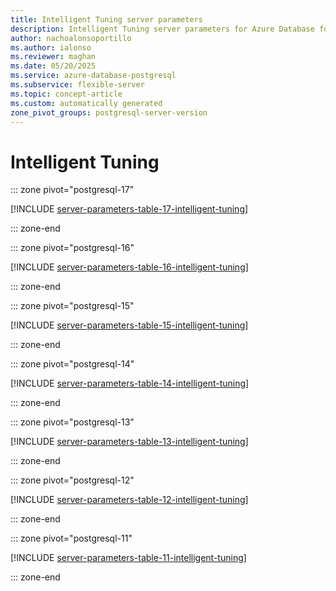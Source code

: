 ```yaml
---
title: Intelligent Tuning server parameters
description: Intelligent Tuning server parameters for Azure Database for PostgreSQL flexible server.
author: nachoalonsoportillo
ms.author: ialonso
ms.reviewer: maghan
ms.date: 05/20/2025
ms.service: azure-database-postgresql
ms.subservice: flexible-server
ms.topic: concept-article
ms.custom: automatically generated
zone_pivot_groups: postgresql-server-version
---
```

# Intelligent Tuning


::: zone pivot="postgresql-17"

[!INCLUDE [server-parameters-table-17-intelligent-tuning](./includes/server-parameters-table-17-intelligent-tuning.md)]

::: zone-end


::: zone pivot="postgresql-16"

[!INCLUDE [server-parameters-table-16-intelligent-tuning](./includes/server-parameters-table-16-intelligent-tuning.md)]

::: zone-end


::: zone pivot="postgresql-15"

[!INCLUDE [server-parameters-table-15-intelligent-tuning](./includes/server-parameters-table-15-intelligent-tuning.md)]

::: zone-end


::: zone pivot="postgresql-14"

[!INCLUDE [server-parameters-table-14-intelligent-tuning](./includes/server-parameters-table-14-intelligent-tuning.md)]

::: zone-end


::: zone pivot="postgresql-13"

[!INCLUDE [server-parameters-table-13-intelligent-tuning](./includes/server-parameters-table-13-intelligent-tuning.md)]

::: zone-end


::: zone pivot="postgresql-12"

[!INCLUDE [server-parameters-table-12-intelligent-tuning](./includes/server-parameters-table-12-intelligent-tuning.md)]

::: zone-end


::: zone pivot="postgresql-11"

[!INCLUDE [server-parameters-table-11-intelligent-tuning](./includes/server-parameters-table-11-intelligent-tuning.md)]

::: zone-end


